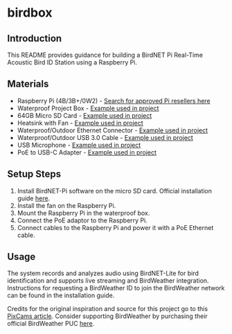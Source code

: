 # birdbox

## Introduction
This README provides guidance for building a BirdNET Pi Real-Time Acoustic Bird ID Station using a Raspberry Pi.

## Materials
- Raspberry Pi (4B/3B+/0W2) - [Search for approved Pi resellers here](https://www.raspberrypi.com/resellers/?q=)
- Waterproof Project Box - [Example used in project](https://www.amazon.com/dp/B085QCT543)
- 64GB Micro SD Card - [Example used in project](https://www.amazon.com/dp/B09W9XYQCQ)
- Heatsink with Fan - [Example used in project](https://www.amazon.com/dp/B07Z3Q417K)
- Waterproof/Outdoor Ethernet Connector - [Example used in project](https://www.amazon.com/dp/B07PH4GL2F)
- Waterproof/Outdoor USB 3.0 Cable - [Example used in project](https://www.amazon.com/dp/B079957VC3)
- USB Microphone - [Example used in project](https://www.amazon.com/dp/B06XCKGLTP)
- PoE to USB-C Adapter - [Example used in project](https://www.amazon.com/dp/B087F4QCTR)

## Setup Steps
1. Install BirdNET-Pi software on the micro SD card. Official installation guide [here](https://github.com/mcguirepr89/BirdNET-Pi/wiki/Installation-Guide).
2. Install the fan on the Raspberry Pi.
3. Mount the Raspberry Pi in the waterproof box.
4. Connect the PoE adaptor to the Raspberry Pi.
5. Connect cables to the Raspberry Pi and power it with a PoE Ethernet cable.

## Usage
The system records and analyzes audio using BirdNET-Lite for bird identification and supports live streaming and BirdWeather integration.
Instructions for requesting a BirdWeather ID to join the BirdWeather network can be found in the installation guide.

Credits for the original inspiration and source for this project go to this [PixCams article](https://pixcams.com/building-a-birdnet-pi-real-time-acoustic-bird-id-station/).
Consider supporting BirdWeather by purchasing their official BirdWeather PUC [here](https://www.birdweather.com/).